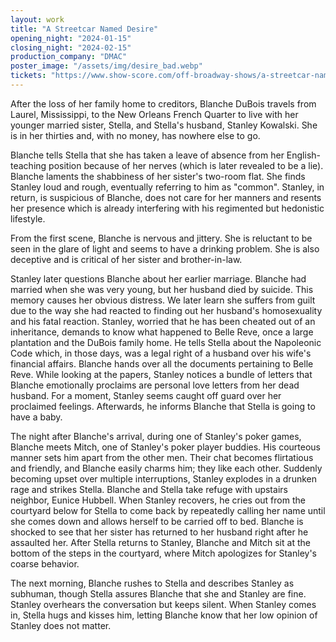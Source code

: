 ```yaml
---
layout: work
title: "A Streetcar Named Desire"
opening_night: "2024-01-15"
closing_night: "2024-02-15"
production_company: "DMAC"
poster_image: "/assets/img/desire_bad.webp"
tickets: "https://www.show-score.com/off-broadway-shows/a-streetcar-named-desire"
---
```


After the loss of her family home to creditors, Blanche DuBois travels from Laurel, Mississippi, to the New Orleans French Quarter to live with her younger married sister, Stella, and Stella's husband, Stanley Kowalski. She is in her thirties and, with no money, has nowhere else to go.

Blanche tells Stella that she has taken a leave of absence from her English-teaching position because of her nerves (which is later revealed to be a lie). Blanche laments the shabbiness of her sister's two-room flat. She finds Stanley loud and rough, eventually referring to him as "common". Stanley, in return, is suspicious of Blanche, does not care for her manners and resents her presence which is already interfering with his regimented but hedonistic lifestyle.

From the first scene, Blanche is nervous and jittery. She is reluctant to be seen in the glare of light and seems to have a drinking problem. She is also deceptive and is critical of her sister and brother-in-law.

Stanley later questions Blanche about her earlier marriage. Blanche had married when she was very young, but her husband died by suicide. This memory causes her obvious distress. We later learn she suffers from guilt due to the way she had reacted to finding out her husband's homosexuality and his fatal reaction. Stanley, worried that he has been cheated out of an inheritance, demands to know what happened to Belle Reve, once a large plantation and the DuBois family home. He tells Stella about the Napoleonic Code which, in those days, was a legal right of a husband over his wife's financial affairs. Blanche hands over all the documents pertaining to Belle Reve. While looking at the papers, Stanley notices a bundle of letters that Blanche emotionally proclaims are personal love letters from her dead husband. For a moment, Stanley seems caught off guard over her proclaimed feelings. Afterwards, he informs Blanche that Stella is going to have a baby.

The night after Blanche's arrival, during one of Stanley's poker games, Blanche meets Mitch, one of Stanley's poker player buddies. His courteous manner sets him apart from the other men. Their chat becomes flirtatious and friendly, and Blanche easily charms him; they like each other. Suddenly becoming upset over multiple interruptions, Stanley explodes in a drunken rage and strikes Stella. Blanche and Stella take refuge with upstairs neighbor, Eunice Hubbell. When Stanley recovers, he cries out from the courtyard below for Stella to come back by repeatedly calling her name until she comes down and allows herself to be carried off to bed. Blanche is shocked to see that her sister has returned to her husband right after he assaulted her. After Stella returns to Stanley, Blanche and Mitch sit at the bottom of the steps in the courtyard, where Mitch apologizes for Stanley's coarse behavior.

The next morning, Blanche rushes to Stella and describes Stanley as subhuman, though Stella assures Blanche that she and Stanley are fine. Stanley overhears the conversation but keeps silent. When Stanley comes in, Stella hugs and kisses him, letting Blanche know that her low opinion of Stanley does not matter.